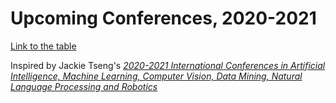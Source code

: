 # Upcoming Conferences, 2020-2021


[Link to the table](table.html)


Inspired by Jackie Tseng's *[2020-2021 International Conferences in Artificial Intelligence, Machine Learning, Computer Vision, Data Mining, Natural Language Processing and Robotics](https://jackietseng.github.io/conference_call_for_paper/conferences.html)*
